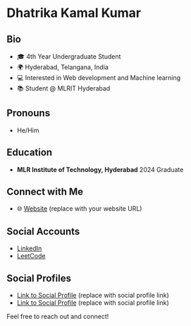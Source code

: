 # Dhatrika Kamal Kumar

## Bio
- 🎓 4th Year Undergraduate Student
- 🌍 Hyderabad, Telangana, India
- 💻 Interested in Web development and Machine learning
- 📚 Student @ MLRIT Hyderabad

## Pronouns
- He/Him

## Education
- **MLR Institute of Technology, Hyderabad**
2024 Graduate

## Connect with Me
- 🌐 [Website](#) (replace with your website URL)

## Social Accounts
- [LinkedIn](https://www.linkedin.com/in/kamal-kumar-8a924224a/)
- [LeetCode](https://leetcode.com/kat03/)

## Social Profiles
- [Link to Social Profile](#) (replace with social profile link)
- [Link to Social Profile](#) (replace with social profile link)

Feel free to reach out and connect!
